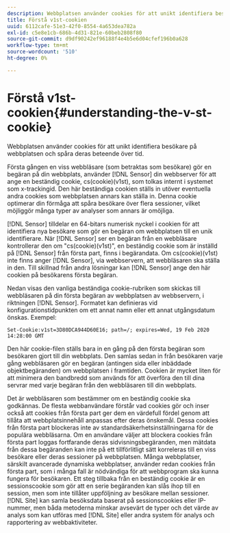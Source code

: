 ```yaml
---
description: Webbplatsen använder cookies för att unikt identifiera besökare på webbplatsen och spåra deras beteende över tid.
title: Förstå v1st-cookien
uuid: 6112cafe-51e3-42f0-8554-4a653dea782a
exl-id: c5e8e1cb-686b-4d31-821e-60beb2808f80
source-git-commit: d9df90242ef96188f4e4b5e6d04cfef196b0a628
workflow-type: tm+mt
source-wordcount: '510'
ht-degree: 0%

---
```


# Förstå v1st-cookien{#understanding-the-v-st-cookie}

Webbplatsen använder cookies för att unikt identifiera besökare på webbplatsen och spåra deras beteende över tid.

Första gången en viss webbläsare (som betraktas som besökare) gör en begäran på din webbplats, använder [!DNL Sensor] din webbserver för att ange en beständig cookie, cs(cookie)(v1st), som tolkas internt i systemet som x-trackingid. Den här beständiga cookien ställs in utöver eventuella andra cookies som webbplatsen annars kan ställa in. Denna cookie optimerar din förmåga att spåra besökare över flera sessioner, vilket möjliggör många typer av analyser som annars är omöjliga.

[!DNL Sensor] tilldelar en 64-bitars numerisk nyckel i cookien för att identifiera nya besökare som gör en begäran om webbplatsen till en unik identifierare. När [!DNL Sensor] ser en begäran från en webbläsare kontrollerar den om &quot;cs(cookie)(v1st)&quot;, en beständig cookie som är inställd på [!DNL Sensor] från första part, finns i begärandata. Om cs(cookie)(v1st) inte finns anger [!DNL Sensor], via webbservern, att webbläsaren ska ställa in den. Till skillnad från andra lösningar kan [!DNL Sensor] ange den här cookien på besökarens första begäran.

Nedan visas den vanliga beständiga cookie-rubriken som skickas till webbläsaren på din första begäran av webbplatsen av webbservern, i riktningen [!DNL Sensor]. Formatet kan definieras vid konfigurationstidpunkten om ett annat namn eller ett annat utgångsdatum önskas. Exempel:

```
Set-Cookie:v1st=3D80DCA944D60E16; path=/; expires=Wed, 19 Feb 2020 14:28:00 GMT
```

Den här cookie-filen ställs bara in en gång på den första begäran som besökaren gjort till din webbplats. Den samlas sedan in från besökaren varje gång webbläsaren gör en begäran (antingen sida eller inbäddade objektbegäranden) om webbplatsen i framtiden. Cookien är mycket liten för att minimera den bandbredd som används för att överföra den till dina servrar med varje begäran från den webbläsaren till din webbplats.

Det är webbläsaren som bestämmer om en beständig cookie ska godkännas. De flesta webbanvändare förstår vad cookies gör och inser också att cookies från första part ger dem en värdefull fördel genom att tillåta att webbplatsinnehåll anpassas efter deras önskemål. Dessa cookies från första part blockeras inte av standardsäkerhetsinställningarna för de populära webbläsarna. Om en användare väljer att blockera cookies från första part loggas fortfarande deras sidvisningsbegäranden, men mätdata från dessa begäranden kan inte på ett tillförlitligt sätt korreleras till en viss besökare eller deras sessioner på webbplatsen. Många webbplatser, särskilt avancerade dynamiska webbplatser, använder redan cookies från första part, som i många fall är nödvändiga för att webbprogram ska kunna fungera för besökaren. Ett steg tillbaka från en beständig cookie är en sessionscookie som gör att en serie begäranden kan slås ihop till en session, men som inte tillåter uppföljning av besökare mellan sessioner. [!DNL Site] kan samla besöksdata baserat på sessionscookies eller IP-nummer, men båda metoderna minskar avsevärt de typer och det värde av analys som kan utföras med  [!DNL Site] eller andra system för analys och rapportering av webbaktiviteter.

